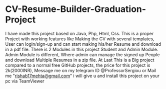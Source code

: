 # CV-Resume-Builder-Graduation-Project
I have made this project based on Java, Php, Html, Css. This is a proper Project with working features like Making the CV with several templates, User can login/sign-up and can start making his/her Resume and download in a pdf file. There is 2 Modules in this project Student and Admin Module. Admin Module is different, Where admin can manage the signed up People and download Multiple Resumes in a zip file. At Last This is a Big project compared to a normal free GitHub projects, the price for this project is 2k(2000INR), Message me on my telegram ID @ProfessorSergiou or Mail me "rishab17mehta@gmail.com" i will give u and install this project on your pc via TeamViewer
